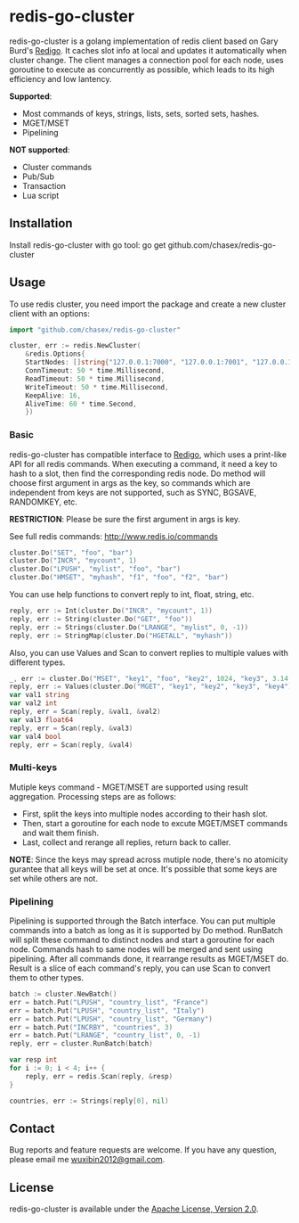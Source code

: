 # redis-go-cluster
redis-go-cluster is a golang implementation of redis client based on Gary Burd's
[Redigo](https://github.com/garyburd/redigo). It caches slot info at local and 
updates it automatically when cluster change. The client manages a connection pool 
for each node, uses goroutine to execute as concurrently as possible, which leads 
to its high efficiency and low lantency.

**Supported**:
* Most commands of keys, strings, lists, sets, sorted sets, hashes.
* MGET/MSET
* Pipelining

**NOT supported**:
* Cluster commands
* Pub/Sub
* Transaction
* Lua script

## Installation
Install redis-go-cluster with go tool:
    go get github.com/chasex/redis-go-cluster
    
## Usage
To use redis cluster, you need import the package and create a new cluster client
with an options:
```go
import "github.com/chasex/redis-go-cluster"

cluster, err := redis.NewCluster(
    &redis.Options{
	StartNodes: []string{"127.0.0.1:7000", "127.0.0.1:7001", "127.0.0.1:7002"},
	ConnTimeout: 50 * time.Millisecond,
	ReadTimeout: 50 * time.Millisecond,
	WriteTimeout: 50 * time.Millisecond,
	KeepAlive: 16,
	AliveTime: 60 * time.Second,
    })
```

### Basic
redis-go-cluster has compatible interface to [Redigo](https://github.com/garyburd/redigo), 
which uses a print-like API for all redis commands. When executing a command, it need a key 
to hash to a slot, then find the corresponding redis node. Do method will choose first
argument in args as the key, so commands which are independent from keys are not supported,
such as SYNC, BGSAVE, RANDOMKEY, etc. 

**RESTRICTION**: Please be sure the first argument in args is key.

See full redis commands: http://www.redis.io/commands

```go
cluster.Do("SET", "foo", "bar")
cluster.Do("INCR", "mycount", 1)
cluster.Do("LPUSH", "mylist", "foo", "bar")
cluster.Do("HMSET", "myhash", "f1", "foo", "f2", "bar")
```
You can use help functions to convert reply to int, float, string, etc.
```go
reply, err := Int(cluster.Do("INCR", "mycount", 1))
reply, err := String(cluster.Do("GET", "foo"))
reply, err := Strings(cluster.Do("LRANGE", "mylist", 0, -1))
reply, err := StringMap(cluster.Do("HGETALL", "myhash"))
```
Also, you can use Values and Scan to convert replies to multiple values with different types.
```go
_, err := cluster.Do("MSET", "key1", "foo", "key2", 1024, "key3", 3.14, "key4", "false")
reply, err := Values(cluster.Do("MGET", "key1", "key2", "key3", "key4"))
var val1 string
var val2 int
reply, err = Scan(reply, &val1, &val2)
var val3 float64
reply, err = Scan(reply, &val3)
var val4 bool
reply, err = Scan(reply, &val4)

```

### Multi-keys
Mutiple keys command - MGET/MSET are supported using result aggregation.
Processing steps are as follows:
- First, split the keys into multiple nodes according to their hash slot.
- Then, start a goroutine for each node to excute MGET/MSET commands and wait them finish.
- Last, collect and rerange all replies, return back to caller.

**NOTE**: Since the keys may spread across mutiple node, there's no atomicity gurantee that 
all keys will be set at once. It's possible that some keys are set while others are not.

### Pipelining
Pipelining is supported through the Batch interface. You can put multiple commands into a 
batch as long as it is supported by Do method. RunBatch will split these command to distinct
nodes and start a goroutine for each node. Commands hash to same nodes will be merged and sent 
using pipelining. After all commands done, it rearrange results as MGET/MSET do. Result is a 
slice of each command's reply, you can use Scan to convert them to other types.
```go
batch := cluster.NewBatch()
err = batch.Put("LPUSH", "country_list", "France")
err = batch.Put("LPUSH", "country_list", "Italy")
err = batch.Put("LPUSH", "country_list", "Germany")
err = batch.Put("INCRBY", "countries", 3)
err = batch.Put("LRANGE", "country_list", 0, -1)
reply, err = cluster.RunBatch(batch)

var resp int
for i := 0; i < 4; i++ {
    reply, err = redis.Scan(reply, &resp)    
}

countries, err := Strings(reply[0], nil)
```

## Contact
Bug reports and feature requests are welcome.
If you have any question, please email me wuxibin2012@gmail.com.

## License
redis-go-cluster is available under the [Apache License, Version 2.0](http://www.apache.org/licenses/LICENSE-2.0.html).
